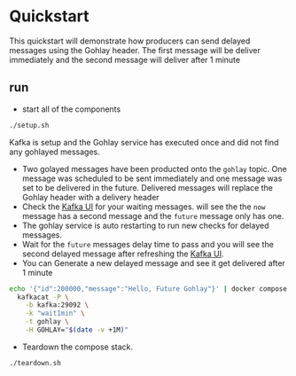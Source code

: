 # Quickstart

This quickstart will demonstrate how producers can send delayed messages using the Gohlay header. The first message will be deliver immediately and the second message will deliver after 1 minute

## run

- start all of the components

```bash
./setup.sh
```

Kafka is setup and the Gohlay service has executed once and did not find any gohlayed messages.

- Two golayed messages have been producted onto the `gohlay` topic. One message was scheduled to be sent immediately and one message was set to be delivered in the future. Delivered messages will replace the Gohlay header with a delivery header
- Check the [Kafka UI](http://localhost:8080/ui/clusters/local/all-topics/gohlay/messages) for your waiting messages. will see the the `now` message has a second message and the `future` message only has one.
- The gohlay service is auto restarting to run new checks for delayed messages.
- Wait for the `future` messages delay time to pass and you will see the second delayed message after refreshing the [Kafka UI](http://localhost:8080/ui/clusters/local/all-topics/gohlay/messages).
- You can Generate a new delayed message and see it get delivered after 1 minute

```bash
echo '{"id":200000,"message":"Hello, Future Gohlay"}' | docker compose exec -T kafkacat \
  kafkacat -P \
    -b kafka:29092 \
    -k "wait1min" \
    -t gohlay \
    -H GOHLAY="$(date -v +1M)"
```

- Teardown the compose stack.

```bash
./teardown.sh
```
